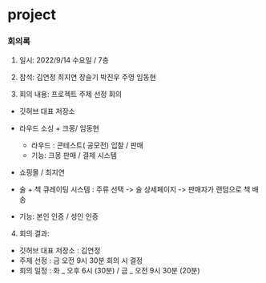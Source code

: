 # project

### 회의록
1. 일시: 2022/9/14 수요일 / 7층 

2. 참석: 김연정 최지연 장슬기 박진우 주영 임동현

3. 회의 내용: 프로젝트 주제 선정 회의
- 깃허브 대표 저장소 

- 라우드 소싱 + 크몽/ 임동현
  - 라우드 : 콘테스트( 공모전) 입찰 / 판매
  - 기능: 크몽 판매 / 결제 시스템

-  쇼핑몰 / 최지연
  - 술 + 책 큐레이팅 시스템 : 주류 선택 -> 술 상세페이지 -> 판매자가 랜덤으로 책 배송
  - 기능: 본인 인증 / 성인 인증

4. 회의 결과:
- 깃허브 대표 저장소 : 김연정
- 주제 선정 : 금 오전 9시 30분 회의 시 결정
- 회의 일정 : 화 _ 오후 6시 (30분) / 금 _ 오전 9시 30분  (20분)
